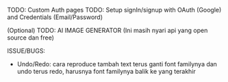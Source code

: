 TODO: Custom Auth pages
TODO: Setup signIn/signup with OAuth (Google) and Credentials (Email/Password)

(Optional)
TODO: AI IMAGE GENERATOR (Ini masih nyari api yang open source dan free)

ISSUE/BUGS:

- Undo/Redo: cara reproduce tambah text terus ganti font familynya dan undo terus redo, harusnya font familynya balik ke yang terakhir
